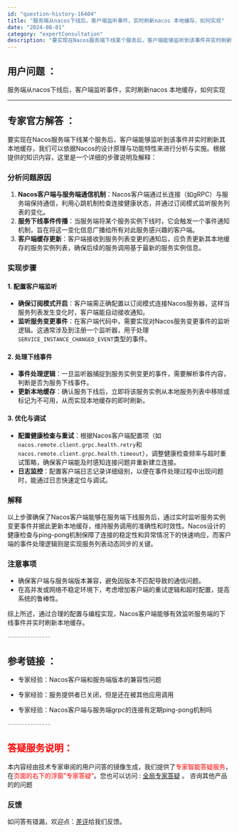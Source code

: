```yaml
---
id: "question-history-16404"
title: "服务端从nacos下线后，客户端监听事件，实时刷新nacos 本地缓存，如何实现"
date: "2024-08-01"
category: "expertConsultation"
description: "要实现在Nacos服务端下线某个服务后，客户端能够监听到该事件并实时刷新其本地缓存，我们可以依据Nacos的设计原理与功能特性来进行分析与实施。根据提供的知识内容，这里是一个详细的步骤说明及解释：### 分析问题原因1. **Nacos客户端与服务端通信机制**：Nacos客户端通过长连接（如gRP"
---
```


## 用户问题 ： 
 服务端从nacos下线后，客户端监听事件，实时刷新nacos 本地缓存，如何实现  

---------------
## 专家官方解答 ：

要实现在Nacos服务端下线某个服务后，客户端能够监听到该事件并实时刷新其本地缓存，我们可以依据Nacos的设计原理与功能特性来进行分析与实施。根据提供的知识内容，这里是一个详细的步骤说明及解释：

### 分析问题原因

1. **Nacos客户端与服务端通信机制**：Nacos客户端通过长连接（如gRPC）与服务端保持通信，利用心跳机制检查连接健康状态，并通过订阅模式监听服务列表的变化。
2. **服务下线事件传播**：当服务端将某个服务实例下线时，它会触发一个事件通知机制，旨在将这一变化信息广播给所有对此服务感兴趣的客户端。
3. **客户端缓存更新**：客户端接收到服务列表变更的通知后，应负责更新其本地缓存的服务实例列表，确保后续的服务调用基于最新的服务实例信息。

### 实现步骤

#### 1. 配置客户端监听
- **确保订阅模式开启**：客户端需正确配置以订阅模式连接Nacos服务器，这样当服务列表发生变化时，客户端能自动接收通知。
- **监听服务变更事件**：在客户端代码中，需要实现对Nacos服务变更事件的监听逻辑。这通常涉及到注册一个监听器，用于处理`SERVICE_INSTANCE_CHANGED_EVENT`类型的事件。

#### 2. 处理下线事件
- **事件处理逻辑**：一旦监听器捕捉到服务实例变更的事件，需要解析事件内容，判断是否为服务下线事件。
- **更新本地缓存**：确认服务下线后，立即将该服务实例从本地服务列表中移除或标记为不可用，从而实现本地缓存的即时刷新。

#### 3. 优化与调试
- **配置健康检查与重试**：根据Nacos客户端配置项（如`nacos.remote.client.grpc.health.retry`和`nacos.remote.client.grpc.health.timeout`），调整健康检查频率与超时重试策略，确保客户端能及时感知连接问题并重新建立连接。
- **日志监控**：配置客户端日志记录详细级别，以便在事件处理过程中出现问题时，能通过日志快速定位与调试。

### 解释

以上步骤确保了Nacos客户端能够在服务端下线服务后，通过实时监听服务实例变更事件并据此更新本地缓存，维持服务调用的准确性和时效性。Nacos设计的健康检查与ping-pong机制保障了连接的稳定性和异常情况下的快速响应，而客户端的事件处理逻辑则是实现服务列表动态同步的关键。

### 注意事项
- 确保客户端与服务端版本兼容，避免因版本不匹配导致的通信问题。
- 在高并发或网络不稳定环境下，考虑增加客户端的重试逻辑和超时配置，提高系统的鲁棒性。

综上所述，通过合理的配置与编程实现，Nacos客户端能够有效监听服务端的下线事件并实时刷新本地缓存。


<font color="#949494">---------------</font> 


## 参考链接 ：

* 专家经验：Nacos客户端和服务端版本的兼容性问题 
 
 * 专家经验：服务提供者已关闭，但是还在被其他应用调用 
 
 * 专家经验：Nacos客户端与服务端grpc的连接有定期ping-pong机制吗 


 <font color="#949494">---------------</font> 
 


## <font color="#FF0000">答疑服务说明：</font> 

本内容经由技术专家审阅的用户问答的镜像生成，我们提供了<font color="#FF0000">专家智能答疑服务</font>，在<font color="#FF0000">页面的右下的浮窗”专家答疑“</font>。您也可以访问 : [全局专家答疑](https://answer.opensource.alibaba.com/docs/intro) 。 咨询其他产品的的问题

### 反馈
如问答有错漏，欢迎点：[差评](https://ai.nacos.io/user/feedbackByEnhancerGradePOJOID?enhancerGradePOJOId=16417)给我们反馈。
